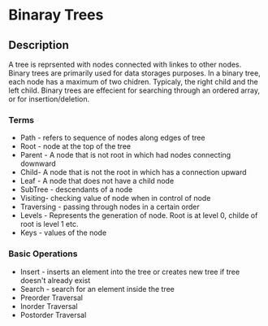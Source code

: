 # Binaray Trees
## Description
A tree is reprsented with nodes connected with linkes to other nodes. Binary trees are primarily used for data storages purposes. In a binary tree, each node has a maximum of two chidren. Typicaly, the right child and the left child. Binary trees are effecient for searching through an ordered array, or for insertion/deletion. 

### Terms
* Path - refers to sequence of nodes along edges of tree
* Root - node at the top of the tree
* Parent - A node that is not root in which had nodes connecting downward
* Child- A node that is not the root in which has a connection upward
* Leaf - A node that does not have a child node
* SubTree - descendants of a node
* Visiting- checking value of node when in control of node
* Traversing - passing through nodes in a certain order
* Levels - Represents the generation of node. Root is at level 0, childe of root is level 1 etc.
* Keys - values of the node

### Basic Operations
* Insert - inserts an element into the tree or creates new tree if tree doesn't already exist
* Search - search for an element inside the tree
* Preorder Traversal
* Inorder Traversal
* Postorder Traversal
